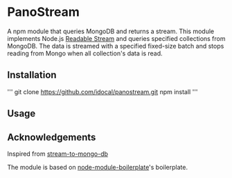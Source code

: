 # PanoStream

A npm module that queries MongoDB and returns a stream.
This module implements Node.js [Readable Stream](https://nodejs.org/api/stream.html) and queries specified collections from MongoDB.
The data is streamed with a specified fixed-size batch and stops reading from Mongo when all collection's data is read.

## Installation

'''
git clone https://github.com/idocal/panostream.git
npm install
'''

## Usage



## Acknowledgements

Inspired from [stream-to-mongo-db](https://github.com/AbdullahAli/node-stream-to-mongo-db)

The module is based on [node-module-boilerplate](https://www.npmjs.com/package/node-module-boilerplate)'s boilerplate.
